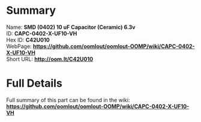 
Summary
=================
  
Name: __SMD (0402) 10 uF Capacitor (Ceramic) 6.3v__    
ID: __CAPC-0402-X-UF10-VH__   
Hex ID: __C42U010__   
WebPage: __https://github.com/oomlout/oomlout-OOMP/wiki/CAPC-0402-X-UF10-VH__   
Short URL: __http://oom.lt/C42U010__   

Full Details
==========================
Full summary of this part can be found in the wiki:   
__https://github.com/oomlout/oomlout-OOMP/wiki/CAPC-0402-X-UF10-VH__    

